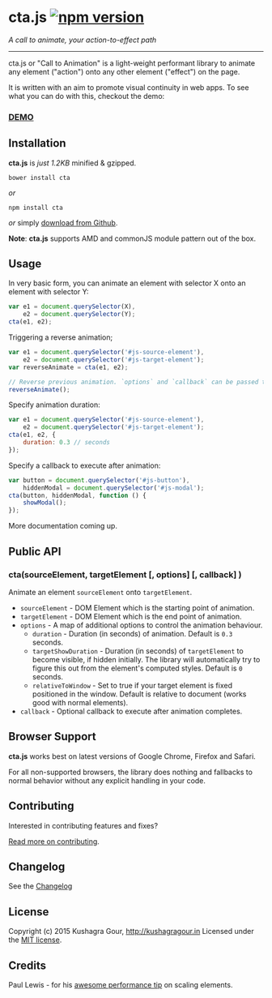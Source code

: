 cta.js [![npm version](https://badge.fury.io/js/cta.svg)](http://badge.fury.io/js/cta)
=====
*A call to animate, your action-to-effect path*
***

cta.js or "Call to Animation" is a light-weight performant library to animate any element ("action") onto any other element ("effect") on the page.

It is written with an aim to promote visual continuity in web apps. To see what you can do with this, checkout the demo:
### [DEMO](http://kushagragour.in/lab/ctajs)

Installation
-----

**cta.js** is *just 1.2KB* minified & gzipped.

```
bower install cta
```
*or*

```
npm install cta
```

*or* simply [download from Github](https://github.com/chinchang/cta.js/archive/master.zip).

**Note**: **cta.js** supports AMD and commonJS module pattern out of the box.

Usage
-----

In very basic form, you can animate an element with selector X onto an element with selector Y:

```js
var e1 = document.querySelector(X),
	e2 = document.querySelector(Y);
cta(e1, e2);
```

Triggering a reverse animation;

```js
var e1 = document.querySelector('#js-source-element'),
	e2 = document.querySelector('#js-target-element');
var reverseAnimate = cta(e1, e2);

// Reverse previous animation. `options` and `callback` can be passed to this function too.
reverseAnimate();
```

Specify animation duration:

```js
var e1 = document.querySelector('#js-source-element'),
	e2 = document.querySelector('#js-target-element');
cta(e1, e2, {
	duration: 0.3 // seconds
});
```

Specify a callback to execute after animation:

```js
var button = document.querySelector('#js-button'),
	hiddenModal = document.querySelector('#js-modal');
cta(button, hiddenModal, function () {
	showModal();
});
```
More documentation coming up.

Public API
-----

### cta(sourceElement, targetElement [, options] [, callback] )

Animate an element `sourceElement` onto `targetElement`.

* `sourceElement` - DOM Element which is the starting point of animation.
* `targetElement` - DOM Element which is the end point of animation.
* `options` - A map of additional options to control the animation behaviour.
	* `duration` - Duration (in seconds) of animation. Default is `0.3` seconds.
	* `targetShowDuration` - Duration (in seconds) of `targetElement` to become visible, if hidden initially. The library will automatically try to figure this out from the element's computed styles. Default is `0` seconds.
	* `relativeToWindow` - Set to true if your target element is fixed positioned in the window. Default is relative to document (works good with normal elements).
* `callback` - Optional callback to execute after animation completes.


Browser Support
-----

**cta.js** works best on latest versions of Google Chrome, Firefox and Safari.

For all non-supported browsers, the library does nothing and fallbacks to normal behavior without any explicit handling in your code.

Contributing
-----

Interested in contributing features and fixes?

[Read more on contributing](./CONTRIBUTING.md).

Changelog
-----

See the [Changelog](https://github.com/chinchang/cta.js/wiki/Changelog)

License
-----

Copyright (c) 2015 Kushagra Gour, http://kushagragour.in
Licensed under the [MIT license](http://opensource.org/licenses/MIT).

Credits
-----

Paul Lewis - for his [awesome performance tip](http://aerotwist.com/blog/flip-your-animations/) on scaling elements.
